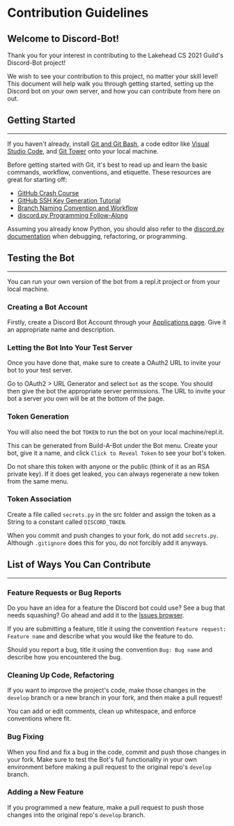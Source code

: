 # Contribution Guidelines

## Welcome to Discord-Bot!
Thank you for your interest in contributing to the Lakehead CS 2021 Guild's Discord-Bot project!

We wish to see your contribution to this project, no matter your skill level! This document will help walk you through getting started, setting up the Discord bot on your own server, and how you can contribute from here on out.

## Getting Started
___
If you haven't already, install [Git and Git Bash](https://git-scm.com/downloads), a code editor like [Visual Studio Code](https://code.visualstudio.com/), and [Git Tower](https://git-tower.com) onto your local machine.

Before getting started with Git, it's best to read up and learn the basic commands, workflow, conventions, and etiquette. These resources are great for starting off:

* [GitHub Crash Course](https://www.freecodecamp.org/news/git-and-github-crash-course/)
* [GitHub SSH Key Generation Tutorial](https://docs.github.com/en/authentication/connecting-to-github-with-ssh/generating-a-new-ssh-key-and-adding-it-to-the-ssh-agent)
* [Branch Naming Convention and Workflow](https://gist.github.com/digitaljhelms/4287848)
* [discord.py Programming Follow-Along](https://www.freecodecamp.org/news/create-a-discord-bot-with-python/)

Assuming you already know Python, you should also refer to the [discord.py documentation](https://discordpy.readthedocs.io/en/stable/ext/commands/) when debugging, refactoring, or programming.

## Testing the Bot
___
You can run your own version of the bot from a repl.it project or from your local machine.

### Creating a Bot Account
Firstly, create a Discord Bot Account through your [Applications page](https://discord.com/developers/applications). Give it an appropriate name and description. 

### Letting the Bot Into Your Test Server
Once you have done that, make sure to create a OAuth2 URL to invite your bot to your test server.

Go to OAuth2 > URL Generator and select `bot` as the scope. You should then give the bot the appropriate server permissions. The URL to invite your bot a server _you_ own will be at the bottom of the page.

### Token Generation
You will also need the bot `TOKEN` to run the bot on your local machine/repl.it.

This can be generated from Build-A-Bot under the Bot menu.
Create your bot, give it a name, and click `Click to Reveal Token` to see your bot's token. 

Do not share this token with anyone or the public (think of it as an RSA private key). If it does get leaked, you can always regenerate a new token from the same menu. 

### Token Association
Create a file called `secrets.py` in the src folder and assign the token as a String to a constant called `DISCORD_TOKEN`.

When you commit and push changes to your fork, do not add `secrets.py`. Although `.gitignore` does this for you, do not forcibly add it anyways.

## List of Ways You Can Contribute
___
### Feature Requests or Bug Reports
Do you have an idea for a feature the Discord bot could use? See a bug that needs squashing? Go ahead and add it to the [Issues browser](https://github.com/Paulmski/Discord-Bot/issues).

If you are submitting a feature, title it using the convention `Feature request: Feature name` and describe what you would like the feature to do.

Should you report a bug, title it using the convention `Bug: Bug name` and describe how you encountered the bug.

### Cleaning Up Code, Refactoring
If you want to improve the project's code, make those changes in the `develop` branch or a new branch in your fork, and then make a pull request!

You can add or edit comments, clean up whitespace, and enforce conventions where fit.

### Bug Fixing
When you find and fix a bug in the code, commit and push those changes in your fork. Make sure to test the Bot's full functionality in your own environment before making a pull request to the original repo's `develop` branch.

### Adding a New Feature
If you programmed a new feature, make a pull request to push those changes into the original repo's `develop` branch.
